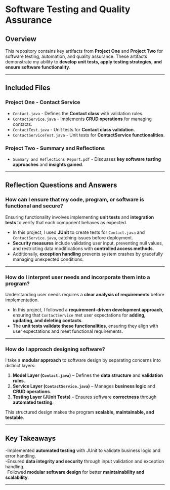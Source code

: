 #  Software Testing and Quality Assurance   

## Overview
This repository contains key artifacts from **Project One** and **Project Two** for software testing, automation, and quality assurance. These artifacts demonstrate my ability to **develop unit tests, apply testing strategies, and ensure software functionality**.

---

## Included Files

### **Project One - Contact Service**
- `Contact.java` - Defines the **Contact class** with validation rules.
- `ContactService.java` - Implements **CRUD operations** for managing contacts.
- `ContactTest.java` - Unit tests for **Contact class validation**.
- `ContactServiceTest.java` - Unit tests for **ContactService functionalities**.

### **Project Two - Summary and Reflections**
- `Summary and Reflections Report.pdf` - Discusses **key software testing approaches** and **insights gained**.

---

## Reflection Questions and Answers

### **How can I ensure that my code, program, or software is functional and secure?**
Ensuring functionality involves implementing **unit tests** and **integration tests** to verify that each component behaves as expected.  
- In this project, I used **JUnit** to create tests for `Contact.java` and `ContactService.java`, catching issues before deployment.  
- **Security measures** include validating user input, preventing null values, and restricting data modifications with **controlled access methods**.  
- Additionally, **exception handling** prevents system crashes by gracefully managing unexpected conditions.

---

### **How do I interpret user needs and incorporate them into a program?**
Understanding user needs requires a **clear analysis of requirements** before implementation.  
- In this project, I followed a **requirement-driven development approach**, ensuring that `ContactService` met user expectations for **adding, updating, and deleting contacts**.  
- The **unit tests validate these functionalities**, ensuring they align with user expectations and meet functional requirements.

---

### **How do I approach designing software?**
I take a **modular approach** to software design by separating concerns into distinct layers:

1. **Model Layer (`Contact.java`)** – Defines the **data structure** and **validation rules**.  
2. **Service Layer (`ContactService.java`)** – Manages **business logic** and **CRUD operations**.  
3. **Testing Layer (JUnit Tests)** – Ensures software **correctness** through **automated testing**.

This structured design makes the program **scalable, maintainable, and testable**.

---

## Key Takeaways
-Implemented **automated testing** with JUnit to validate business logic and error handling.  
-Ensured **data integrity and security** through input validation and exception handling.  
-Followed **modular software design** for better **maintainability and scalability**.  


---
